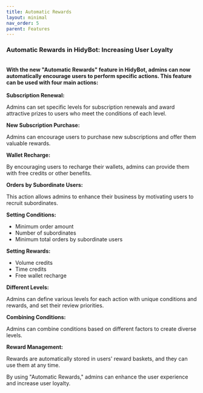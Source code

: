 ```yaml
---
title: Automatic Rewards
layout: minimal
nav_order: 5
parent: Features
---
```


<head>
    <meta charset="utf-8">
    <link rel="stylesheet" href="https://b3h1z.github.io/HidyBot-Docs/assets/css/en-style.css">
</head>
<div>
<h3>Automatic Rewards in HidyBot: Increasing User Loyalty</h3>
<br>
<b>With the new "Automatic Rewards" feature in HidyBot, admins can now automatically encourage users to perform specific actions. This feature can be used with four main actions:</b>
<br><br>
<b>Subscription Renewal:</b>
<p>Admins can set specific levels for subscription renewals and award attractive prizes to users who meet the conditions of each level.</p>
<b>New Subscription Purchase:</b>
<p>Admins can encourage users to purchase new subscriptions and offer them valuable rewards.</p>
<b>Wallet Recharge:</b>
<p>By encouraging users to recharge their wallets, admins can provide them with free credits or other benefits.</p>
<b>Orders by Subordinate Users:</b>
<p>This action allows admins to enhance their business by motivating users to recruit subordinates.</p>
<b>Setting Conditions:</b>
<ul>
    <li>Minimum order amount</li>
    <li>Number of subordinates</li>
    <li>Minimum total orders by subordinate users</li>
</ul>
<b>Setting Rewards:</b>
<ul>
    <li>Volume credits</li>
    <li>Time credits</li>
    <li>Free wallet recharge</li>
</ul>
<b>Different Levels:</b>
<p>Admins can define various levels for each action with unique conditions and rewards, and set their review priorities.</p>
<b>Combining Conditions:</b>
<p>Admins can combine conditions based on different factors to create diverse levels.</p>
<b>Reward Management:</b>
<p>Rewards are automatically stored in users' reward baskets, and they can use them at any time.</p>
<p>By using "Automatic Rewards," admins can enhance the user experience and increase user loyalty.</p>
</div>
